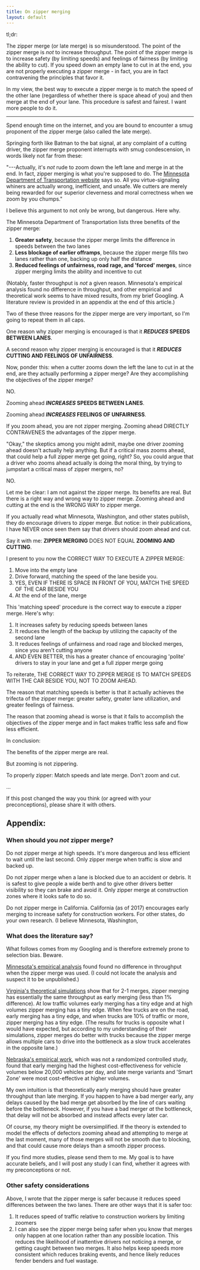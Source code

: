 ```yaml
---
title: On zipper merging
layout: default
---
```


tl;dr:

The zipper merge (or late merge) is so misunderstood. The point of the zipper merge is _not_ to increase throughput. The point of the zipper merge is to increase safety (by limiting speeds) and feelings of fairness (by limiting the ability to cut). If you speed down an empty lane to cut in at the end, you are not properly executing a zipper merge - in fact, you are in fact contravening the principles that favor it.

In my view, the best way to execute a zipper merge is to match the speed of the other lane (regardless of whether there is space ahead of you) and then merge at the end of your lane. This procedure is safest and fairest. I want more people to do it.

---

Spend enough time on the internet, and you are bound to encounter a smug proponent of the zipper merge (also called the late merge).

Springing forth like Batman to the bat signal, at any complaint of a cutting driver, the zipper merge proponent interrupts with smug condescension, in words likely not far from these:

"---Actually, it's *not* rude to zoom down the left lane and merge in at the end. In fact, zipper merging is what you're supposed to do. The [Minnesota Department of Transportation website](https://www.dot.state.mn.us/latemerge/) says so. All you virtue-signaling whiners are actually wrong, inefficient, and unsafe. We cutters are merely being rewarded for our superior cleverness and moral correctness when we zoom by you chumps."

I believe this argument to not only be wrong, but dangerous. Here why.

The Minnesota Department of Transportation lists three benefits of the zipper merge:

1.  **Greater safety**, because the zipper merge limits the difference in speeds between the two lanes
1.  **Less blockage of earlier offramps**, because the zipper merge fills two lanes rather than one, backing up only half the distance
1.  **Reduced feelings of unfairness, road rage, and 'forced' merges**, since zipper merging limits the ability and incentive to cut

(Notably, faster throughput is *not* a given reason. Minnesota's empirical analysis found no difference in throughput, and other empirical and theoretical work seems to have mixed results, from my brief Googling. A literature review is provided in an appendix at the end of this article.)

Two of these three reasons for the zipper merge are very important, so I'm going to repeat them in all caps.

One reason why zipper merging is encouraged is that it **_REDUCES_ SPEEDS BETWEEN LANES**.

A second reason why zipper merging is encouraged is that it **_REDUCES_ CUTTING AND FEELINGS OF UNFAIRNESS**.

Now, ponder this: when a cutter zooms down the left the lane to cut in at the end, are they actually performing a zipper merge? Are they accomplishing the objectives of the zipper merge?

NO.

Zooming ahead **_INCREASES_ SPEEDS BETWEEN LANES**.

Zooming ahead **_INCREASES_ FEELINGS OF UNFAIRNESS**.

If you zoom ahead, you are not zipper merging. Zooming ahead DIRECTLY CONTRAVENES the advantages of the zipper merge.

"Okay," the skeptics among you might admit, maybe one driver zooming ahead doesn't actually help anything. But if a critical mass zooms ahead, that could help a full zipper merge get going, right? So, you could argue that a driver who zooms ahead actually is doing the moral thing, by trying to jumpstart a critical mass of zipper mergers, no?

NO.

Let me be clear: I am not against the zipper merge. Its benefits are real. But there is a right way and wrong way to zipper merge. Zooming ahead and cutting at the end is the WRONG WAY to zipper merge.

If you actually read what Minnesota, Washington, and other states publish, they do encourage drivers to zipper merge. But notice: in their publications, I have NEVER once seen them say that drivers should zoom ahead and cut.

Say it with me: **ZIPPER MERGING** DOES NOT EQUAL **ZOOMING AND CUTTING**.

I present to you now the CORRECT WAY TO EXECUTE A ZIPPER MERGE:

1.  Move into the empty lane
1.  Drive forward, matching the speed of the lane beside you.
1.  YES, EVEN IF THERE IS SPACE IN FRONT OF YOU, MATCH THE SPEED OF THE CAR BESIDE YOU
1.  At the end of the lane, merge

This 'matching speed' procedure is the correct way to execute a zipper merge. Here's why:

1.  It increases safety by reducing speeds between lanes
1.  It reduces the length of the backup by utilizing the capacity of the second lane
1.  It reduces feelings of unfairness and road rage and blocked merges, since you aren't cutting anyone
1.  AND EVEN BETTER, this has a greater chance of encouraging 'polite' drivers to stay in your lane and get a full zipper merge going

To reiterate, THE CORRECT WAY TO ZIPPER MERGE IS TO MATCH SPEEDS WITH THE CAR BESIDE YOU, NOT TO ZOOM AHEAD.

The reason that matching speeds is better is that it actually achieves the trifecta of the zipper merge: greater safety, greater lane utilization, and greater feelings of fairness.

The reason that zooming ahead is worse is that it fails to accomplish the objectives of the zipper merge and in fact makes traffic less safe and flow less efficient.

In conclusion:

The benefits of the zipper merge are real.

But zooming is not zippering.

To properly zipper: Match speeds and late merge. Don't zoom and cut.

...

If this post changed the way you think (or agreed with your preconceptions), please share it with others.

## Appendix:

### When should you *not* zipper merge?

Do not zipper merge at high speeds. It's more dangerous and less efficient to wait until the last second. Only zipper merge when traffic is slow and backed up.

Do not zipper merge when a lane is blocked due to an accident or debris. It is safest to give people a wide berth and to give other drivers better visibility so they can brake and avoid it. Only zipper merge at construction zones where it looks safe to do so.

Do not zipper merge in California. California (as of 2017) encourages early merging to increase safety for construction workers. For other states, do your own research. (I believe Minnesota, Washington,

### What does the literature say?

What follows comes from my Googling and is therefore extremely prone to selection bias. Beware.

[Minnesota's empirical analysis](**www.dot.state.mn.us**/trafficeng/workzone/doc/**When-latemerge**-**zipper**.pdf) found found no difference in throughput when the zipper merge was used. (I could not locate the analysis and suspect it to be unpublished.)

[Virginia's theoretical simulations]([https://trid.trb.org/view.aspx?id=740323](https://trid.trb.org/view.aspx?id=740323)) show that for 2-1 merges, zipper merging has essentially the same throughput as early merging (less than 1% difference). At low traffic volumes early merging has a tiny edge and at high volumes zipper merging has a tiny edge. When few trucks are on the road, early merging has a tiny edge, and when trucks are 10% of traffic or more, zipper merging has a tiny edge. (The results for trucks is opposite what I would have expected, but according to my understanding of their simulations, zipper merges do better with trucks because the zipper merge allows multiple cars to drive into the bottleneck as a slow truck accelerates in the opposite lane.)

[Nebraska's empirical work]([https://www.workzonesafety.org/publication/alternative-driver-information-to-alleviate-work-zone-related-delays/](https://www.workzonesafety.org/publication/alternative-driver-information-to-alleviate-work-zone-related-delays/)), which was not a randomized controlled study, found that early merging had the highest cost-effectiveness for vehicle volumes below 20,000 vehicles per day, and late merge variants and 'Smart Zone' were most cost-effective at higher volumes.

My own intuition is that theoretically early merging should have greater throughput than late merging. If you happen to have a bad merger early, any delays caused by the bad merge get absorbed by the line of cars waiting before the bottleneck. However, if you have a bad merger *at* the bottleneck, that delay will not be absorbed and instead affects every later car.

Of course, my theory might be oversimplified. If the theory is extended to model the effects of defectors zooming ahead and attempting to merge at the last moment, many of those merges will not be smooth due to blocking, and that could cause more delays than a smooth zipper process.

If you find more studies, please send them to me. My goal is to have accurate beliefs, and I will post any study I can find, whether it agrees with my preconceptions or not.

### Other safety considerations

Above, I wrote that the zipper merge is safer because it reduces speed differences between the two lanes. There are other ways that it is safer too:

1.  It reduces speed of traffic relative to construction workers by limiting zoomers
1.  I can also see the zipper merge being safer when you know that merges only happen at one location rather than any possible location. This reduces the likelihood of inattentive drivers not noticing a merge, or getting caught between two merges. It also helps keep speeds more consistent which reduces braking events, and hence likely reduces fender benders and fuel wastage.
